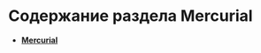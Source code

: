 Содержание раздела Mercurial
============================
* **[Mercurial](https://github.com/uran1980/web-dev-blog/blob/master/Mercurial/mercurial.md)**
